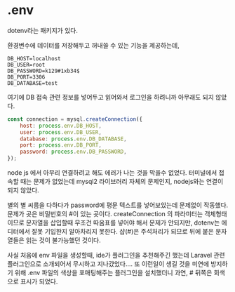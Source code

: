 # .env

dotenv라는 패키지가 있다. 

환경변수에 데이터를 저장해두고 꺼내쓸 수 있는 기능을 제공하는데, 

```
DB_HOST=localhost
DB_USER=root
DB_PASSWORD=k129#1xb34$
DB_PORT=3306
DB_DATABASE=test
```

여기에 DB 접속 관련 정보를 넣어두고 읽어와서 로그인을 하려니까 아무래도 되지 않았다. 

```javascript
const connection = mysql.createConnection({
    host: process.env.DB_HOST,
    user: process.env.DB_USER,
    database: process.env.DB_DATABASE,
    port: process.env.DB_PORT,
    password: process.env.DB_PASSWORD,
});
```

node js 에서 아무리 연결하려고 해도 에러가 나는 것을 막을수 없었다. 터미널에서 접속할 때는 문제가 없었는데 mysql2 라이브러리 자체의 문제인지, nodejs와는 연결이 되지 않았다. 

별의 별 씨름을 다하다가 password에 평문 텍스트를 넣어보았는데 문제없이 작동했다.
문제가 곳은 비밀번호의 #이 있는 곳이다. createConnection 의 파라미터는 객체형태이므로 문자열을 삽입할때 무조건 따옴표를 넣어야 해서 문제가 안되지만, dotenv는 에디터에서 잘못 기입한지 알아차리지 못한다. 샵(#)은 주석처리가 되므로 뒤에 붙은 문자열들은 읽는 것이 불가능했던 것이다. 

사실 처음에 env 파일을 생성할때, ide가 플러그인을 추천해주긴 했는데 Laravel 관련 플러그인으로 소개되어서 무시하고 지나걌었다....
또 이런일이 생길 것을 미연에 방지하기 위해 .env 파일의 색상을 포매팅해주는 플러그인을 설치했더니 과연, # 뒤쪽은 회색으로 표시가 되었다. 